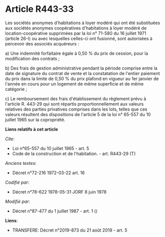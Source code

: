 # Article R443-33

Les sociétés anonymes d'habitations à loyer modéré qui ont été substituées aux sociétés anonymes coopératives d'habitations à
loyer modéré de location-coopérative supprimées par la loi n° 71-580 du 16 juillet 1971 (article 26-I) ou avec lesquelles
celles-ci ont fusionné, sont autorisées à percevoir des associés acquéreurs : 

a) Une indemnité forfaitaire égale à 0,50 % du prix de cession, pour la modification des contrats ; 

b) Des frais de gestion administrative pendant la période comprise entre la date de signature du contrat de vente et la
constatation de l'entier paiement du prix dans la limite de 0,50 % du prix plafond en vigueur au 1er janvier de l'année en
cours pour un logement de même superficie et de même catégorie ; 

c) Le remboursement des frais d'établissement du règlement prévu à l'article R. 443-29 qui sont répartis proportionnellement
aux valeurs relatives des parties privatives comprises dans les lots, telles que ces valeurs résultent des dispositions de
l'article 5 de la loi n° 65-557 du 10 juillet 1965 sur la copropriété.

**Liens relatifs à cet article**

_Cite_:

  - Loi n°65-557 du 10 juillet 1965 - art. 5
  - Code de la construction et de l'habitation. - art. R443-29 (T)

_Anciens textes_:

  - Décret n°72-216 1972-03-22 art. 16

_Codifié par_:

  - Décret n°78-622 1978-05-31 JORF 8 juin 1978

_Modifié par_:

  - Décret n°87-477 du 1 juillet 1987 - art. 1 ()

**Liens**:

  - TRANSFERE: Décret n°2019-873 du 21 août 2019 - art. 5
